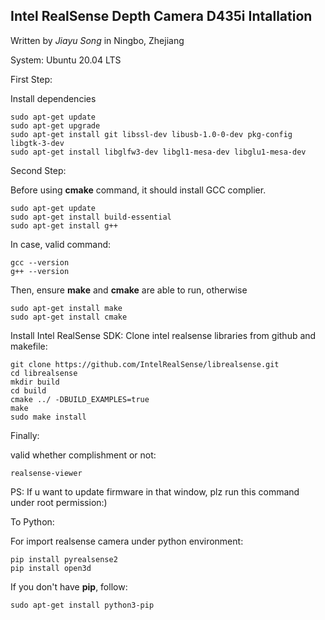 ## Intel RealSense Depth Camera D435i Intallation
Written by *Jiayu Song* in Ningbo, Zhejiang

System: Ubuntu 20.04 LTS

First Step:

Install dependencies
```
sudo apt-get update
sudo apt-get upgrade
sudo apt-get install git libssl-dev libusb-1.0-0-dev pkg-config libgtk-3-dev
sudo apt-get install libglfw3-dev libgl1-mesa-dev libglu1-mesa-dev
```
Second Step:

Before using **cmake** command, it should install GCC complier.

```
sudo apt-get update
sudo apt-get install build-essential
sudo apt-get install g++
```
In case, valid command:
```
gcc --version
g++ --version
```
Then, ensure **make** and **cmake** are able to run, otherwise
```
sudo apt-get install make
sudo apt-get install cmake
```
Install Intel RealSense SDK: Clone intel realsense libraries from github and makefile:
```
git clone https://github.com/IntelRealSense/librealsense.git
cd librealsense
mkdir build
cd build
cmake ../ -DBUILD_EXAMPLES=true
make
sudo make install
```

Finally:

valid whether complishment or not:
```
realsense-viewer
```
PS: If u want to update firmware in that window, plz run this command under root permission:)

To Python:

For import realsense camera under python environment:
```
pip install pyrealsense2
pip install open3d
```
If you don't have **pip**, follow:
```
sudo apt-get install python3-pip
```
